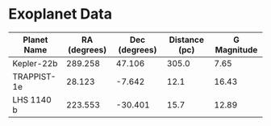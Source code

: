 # Exoplanet Data

| Planet Name  | RA (degrees) | Dec (degrees) | Distance (pc) | G Magnitude |
|--------------|--------------|---------------|---------------|-------------|
| Kepler-22b   | 289.258      | 47.106        |  305.0        | 7.65        |
| TRAPPIST-1e  | 28.123       | -7.642        | 12.1          | 16.43       |
| LHS 1140 b   | 223.553      | -30.401       | 15.7          | 12.89       |
